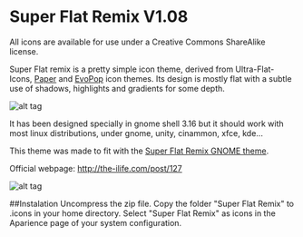 Super Flat Remix  V1.08
===========

All icons are available for use under a Creative Commons ShareAlike license. 

Super Flat remix is a pretty simple icon theme, derived from Ultra-Flat-Icons, [Paper](http://snwh.org/paper/) and [EvoPop](https://github.com/solus-project/evopop-icon-theme) icon themes. Its design is mostly flat with a subtle use of shadows, highlights and gradients for some depth.

![alt tag](http://i1123.photobucket.com/albums/l553/mikelon1/drawing_2.png~original)

It has been designed specially in gnome shell 3.16 but it should work with most linux distributions, under gnome, unity, cinammon, xfce, kde... 

This theme was made to fit with the [Super Flat Remix GNOME theme](http://the-ilife.com/post/130).

Official webpage: http://the-ilife.com/post/127

![alt tag](http://i1123.photobucket.com/albums/l553/mikelon1/Captura%20de%20pantalla%20de%202015-07-13%2020-59-09.png)

##Instalation
     Uncompress the zip file.
     Copy the folder "Super Flat Remix" to .icons in your home directory.
     Select "Super Flat Remix" as icons in the Aparience page of your system configuration.
